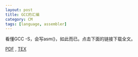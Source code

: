 ```yaml
---
layout: post
title: GCC的汇编
category: CM
tags: [language, assembler]
---
```


看懂GCC -S，会写asm()，如此而已。点击下面的链接下载全文。

[PDF](/DL/gas/gas.pdf) , [TEX](/DL/gas/gas.rar)